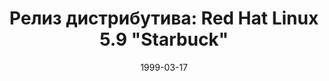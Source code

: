 ---
layout: post
title: "Релиз дистрибутива: Red Hat Linux 5.9 \"Starbuck\""
date: 1999-03-17   
---